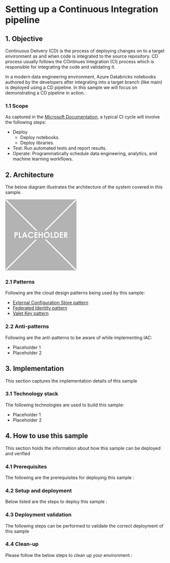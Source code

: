# Setting up a Continuous Integration pipeline

## 1. Objective

Continuous Delivery (CD) is the process of deploying changes on to a target environment as and when code is integrated to the source repository. CD process usually follows the COntinues Integration (CI) process which is responsible for integrating the code and validating it.

In a modern data engineering environment, Azure Databricks notebooks authored by the developers after integrating into a target branch (like main) is deployed using a CD pipeline. In this sample we will focus on demonstrating a CD pipeline in action.

### 1.1 Scope

As captured in the [Microsoft Documentation](https://docs.microsoft.com/en-us/azure/databricks/dev-tools/ci-cd/ci-cd-azure-devops), a typical CI cycle will involve the following steps:

* Deploy
  * Deploy notebooks.
  * Deploy libraries.
* Test: Run automated tests and report results.
* Operate: Programmatically schedule data engineering, analytics, and machine learning workflows.

## 2. Architecture

The below diagram illustrates the architecture of the system covered in this sample.

![alt text](../Common_Assets/Images/IAC_Architecture.png "Logo Title Text 1")

### 2.1 Patterns

Following are the cloud design patterns being used by this sample:

* [External Configuration Store pattern](https://docs.microsoft.com/en-us/azure/architecture/patterns/external-configuration-store)
* [Federated Identity pattern](https://docs.microsoft.com/en-us/azure/architecture/patterns/federated-identity)
* [Valet Key pattern](https://docs.microsoft.com/en-us/azure/architecture/patterns/valet-key)

### 2.2 Anti-patterns

Following are the anti-patterns to be aware of while implementing IAC:

* Placeholder 1
* Placeholder 2

## 3. Implementation

This section captures the implementation details of this sample

### 3.1 Technology stack

The following technologies are used to build this sample:

* Placeholder 1
* Placeholder 2

## 4. How to use this sample

This section holds the information about how this sample can be deployed and verified

### 4.1 Prerequisites

The following are the prerequisites for deploying this sample :

### 4.2 Setup and deployment

Below listed are the steps to deploy this sample :

### 4.3 Deployment validation

The following steps can be performed to validate the correct deployment of this sample

### 4.4 Clean-up

Please follow the below steps to clean up your environment :
